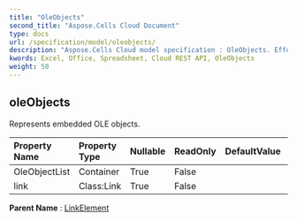 ```yaml
---
title: "OleObjects"
second_title: "Aspose.Cells Cloud Document"
type: docs
url: /specification/model/oleobjects/
description: "Aspose.Cells Cloud model specification : OleObjects. Effortlessly handle Excel and other spreadsheet documents with features like opening, generating, editing, splitting, merging, comparing, and converting."
kwords: Excel, Office, Spreadsheet, Cloud REST API, OleObjects
weight: 50
---
```


## **oleObjects**

Represents embedded OLE objects. 

| Property Name | Property Type | Nullable |  ReadOnly | DefaultValue | Description | 
| :- | :- | :- |:- |  :- | :- |
| OleObjectList | Container | True |  False |  |  |  
| link | Class:Link | True |  False |  |  |  

**Parent Name** : [LinkElement](/specification/model/linkelement)

